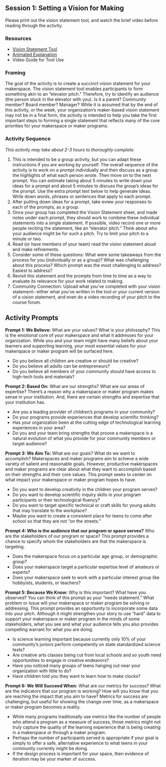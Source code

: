 ## Session 1: Setting a Vision for Making 

Please print out the vision statement tool, and watch the brief video before reading through the activity. 

### Resources
 * [Vision Statement Tool](https://drive.google.com/open?id=0B73IBpX2ukUbOW12WE5qUk5FcmM)
 * [Animated Explanation](https://drive.google.com/open?id=0Byq8c7qHfLKYdV82NERoOXJ6bnc)
 * Video Guide for Tool Use

### Framing
The goal of the activity is to create a succinct vision statement for your makerspace. The vision statement tool enables participants to form something akin to an “elevator pitch.” Therefore, try to identify an audience (the person stuck in the elevator with you). Is it a parent? Community member? Board member? Manager? While it is assumed that by the end of this activity, or the week, your organization’s maker-based vision statement may not be in a final form, the activity is intended to help you take the first important steps to forming a single statement that reflects many of the core priorities for your makerspace or maker programs.  

### Activity Sequence
*This activity may take about 2-3 hours to thoroughly complete.*

1. This is intended to be a group activity, but you can adapt these instructions if you are working by yourself. The overall sequence of the activity is to work on a prompt individually and then discuss as a group the highlights of what each person wrote. Then move on to the next prompt. You can estimate taking about 5 minutes to write down your ideas for a prompt and about 5 minutes to discuss the group’s ideas for the prompt. Use the extra prompt text below to help generate ideas. Write down words, phrases or sentences that apply to each prompt.
1. After putting down ideas for a prompt, take eview your responses to each of the prompts, as a group.
1. Once your group has completed the Vision Statement sheet, and made notes under each prompt, they should work to combine these individual statements into a single statement. If possible, video record one or more people reciting the statement, like an “elevator pitch.” Think about who your audience might be for such a pitch.  Try to limit your pitch to a minute or two. 
1. Read (or have members of your team) read the vision statement aloud and make refinements.
1. Consider some of these questions: What were some takeaways from the process for you (individually or as a group)? What was challenging about this process? Which prompt was the most challenging to address? Easiest to address? 
1. Revisit this statement and the prompts from time to time as a way to evaluate its relevance for your work related to making.
1. Community Connection: Upload what you’ve completed with your vision statement--either what you’ve written in the tool or your current version of a vision statement, and even do a video recording of your pitch to the course forum. 

## Activity Prompts
**Prompt 1: We Believe:** What are your values? What is your philosophy?
This is the emotional core of your makerspace and what it addresses for your organization. While you and your team might have many beliefs about your learners and supporting learning, your most essential values for your makerspace or maker program will be surfaced here. 
* Do you believe all children are creative or should be creative?
* Do you believe all adults can be entrepreneurs?
* Do you believe all members of your community should have access to high-tech tools and materials?

**Prompt 2: Based On:** What are our strengths? What are our areas of expertise?
There’s a reason why a makerspace or maker program makes sense in your institution. And, there are certain strengths and expertise that your institution has.
* Are you a leading provider of children’s programs in your community?
* Do your programs provide experiences that develop scientific thinking?
* Has your organization been at the cutting edge of technological learning experiences in your area?
* Do you and your team bring strengths that proove a makerspace is a natural evolution of what you provide for your community members or target audience?
 
**Prompt 3: We Aim To:** What are our goals? What do we want to accomplish?
Makerspaces and maker programs aim to achieve a wide variety of salient and reasonable goals. However, productive makerspaces and maker programs are clear about what they want to accomplish based on their strengths and their core values. This prompt seeks to center on what impact your makerspace or maker program hopes to have.
* Do you want to develop creativity in the children your program serves?
* Do you want to develop scientific inquiry skills in your program participants or their technological fluency?
* Do you want to target specific technical or craft skills for young adults that may translate to the workplace?
* Maybe you want to create a consistent place for teens to come after school so that they are not “on the streets.”
 
**Prompt 4: Who is the audience that our program or space serves?** Who are the stakeholders of our program or space?
This prompt provides a chance to specify whom the stakeholders are that the makerspace is targeting.
* Does the makerspace focus on a particular age group, or demographic group?
* Does your makerspace target a particular expertise level of amateurs or experts?
* Does your makerspace seek to work with a particular interest group like hobbyists, students, or teachers?
 
**Prompt 5: Because We Know:** Why is this important? What have you observed?
You can think of this prompt as your “needs statement.” What problem or issue will your makerspace or maker program be solving or addressing. This prompt provides an opportunity to incorporate some data into your pitch.  Although it might strengthen your story to use “hard” data to support your makerspace or maker program in the minds of some stakeholders, what you see and what your audience tells you also provides compelling warrant for what you are doing.
* Is science learning important because currently only 10% of your community’s juniors perform competently on state standardized science tests?
* Are creative arts classes being cut from local schools and so youth need opportunities to engage in creative endeavors?
* Have you noticed many groups of teens hanging out near your organization with little to do?
* Have children told you they want to learn how to make clocks?

**Prompt 6: We Will Succeed When:** What are our metrics for success? What are the indicators that our program is working? How will you know that you are reaching the impact that you aim to have? Metrics for success are challenging, but useful for showing the change over time, as a makerspace or maker program becomes a reality.
* While many programs traditionally use metrics like the number of people who attend a program as a measure of success, those metrics might not truly capture the quality of the learning experience that is being creating in a makerspace or through a maker program.
* Perhaps the number of participants served is appropriate if your goal is simply to offer a safe, alternative experience to what teens in your community currently might be doing.
* If the design process is important for your space, then evidence of iteration may be your marker of success.
